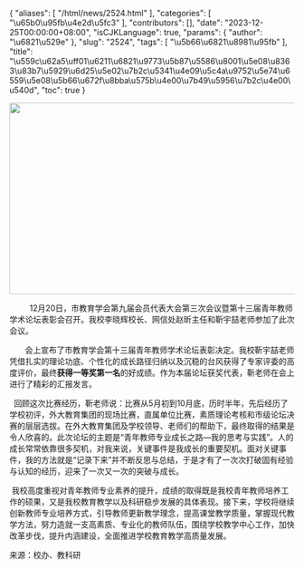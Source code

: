 {
    "aliases": [
        "/html/news/2524.html"
    ],
    "categories": [
        "\u65b0\u95fb\u4e2d\u5fc3"
    ],
    "contributors": [],
    "date": "2023-12-25T00:00:00+08:00",
    "isCJKLanguage": true,
    "params": {
        "author": "\u6821\u529e"
    },
    "slug": "2524",
    "tags": [
        "\u5b66\u6821\u8981\u95fb"
    ],
    "title": "\u559c\u62a5\uff01\u6211\u6821\u9773\u5b87\u5586\u8001\u5e08\u8363\u83b7\u5929\u6d25\u5e02\u7b2c\u5341\u4e09\u5c4a\u9752\u5e74\u6559\u5e08\u5b66\u672f\u8bba\u575b\u4e00\u7b49\u5956\u7b2c\u4e00\u540d",
    "toc": true
}


<img
    src="https://cdn.tfls.online/mirror/full/845c2227b1e87000fb514c5a07a2758e58e18997.jpg"
    style="display:block;margin-left:auto;margin-right:auto;"
    decoding="async"
    fetchpriority="auto"
    loading="lazy"
    height="338"
    width="507"
/>




         12月20日，市教育学会第九届会员代表大会第三次会议暨第十三届青年教师学术论坛表彰会召开。我校李晓辉校长、网信处赵昕主任和靳宇喆老师参加了此次会议。




       会上宣布了市教育学会第十三届青年教师学术论坛表彰决定。我校靳宇喆老师凭借扎实的理论功底、个性化的成长路径归纳以及沉稳的台风获得了专家评委的高度评价，最终**获得一等奖第一名**的好成绩。作为本届论坛获奖代表，靳老师在会上进行了精彩的汇报发言。




  





  回顾这次比赛经历，靳老师说：比赛从5月初到10月底，历时半年，先后经历了学校初评，外大教育集团的现场比赛，直属单位比赛，素质理论考核和市级论坛决赛的层层选拔。在外大教育集团及学校领导、老师们的帮助下，最终取得的结果是令人欣喜的。此次论坛的主题是“青年教师专业成长之路—我的思考与实践”。人的成长常常依靠很多契机，对我来说，关键事件是我成长的重要契机。面对关键事件，我的方法就是“记录下来”并不断反思与总结，于是才有了一次次打破固有经验与认知的经历，迎来了一次又一次的突破与成长。




 我校高度重视对青年教师专业素养的提升，成绩的取得既是我校青年教师培养工作的硕果，又是我校教育教学以及科研稳步发展的具体表现。接下来，学校将继续创新教师专业培养方式，引导教师更新教学理念，提高课堂教学质量，掌握现代教学方法，努力造就一支高素质、专业化的教师队伍，围绕学校教学中心工作，加快改革步伐，提升内涵建设，全面推进学校教育教学高质量发展。




  





 来源：校办、教科研




  



